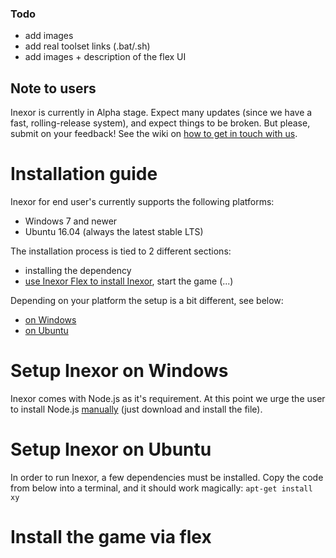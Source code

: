 ### Todo
- add images
- add real toolset links (.bat/.sh)
- add images + description of the flex UI

## Note to users
Inexor is currently in Alpha stage. Expect many updates (since we have a fast, rolling-release system), and expect things to be broken. But please, submit on your feedback! See the wiki on [how to get in touch with us](https://github.com/inexor-game/code/wiki/Contact). 

# Installation guide
Inexor for end user's currently supports the following platforms:

- Windows 7 and newer
- Ubuntu 16.04 (always the latest stable LTS)

The installation process is tied to 2 different sections:
- installing the dependency
- [use Inexor Flex to install Inexor](#install-the-game-via-flex), start the game (...)

Depending on your platform the setup is a bit different, see below:

- [on Windows](#setup-inexor-on-windows)
- [on Ubuntu](#setup-inexor-on-linux)


# Setup Inexor on Windows
Inexor comes with Node.js as it's requirement. At this point we urge the user to install Node.js [manually](https://nodejs.org/dist/v6.10.3/node-v6.10.3-x86.msi) (just download and install the file).


# Setup Inexor on Ubuntu
In order to run Inexor, a few dependencies must be installed. Copy the code from below into a terminal, and it should work magically:
`apt-get install xy`


# Install the game via flex